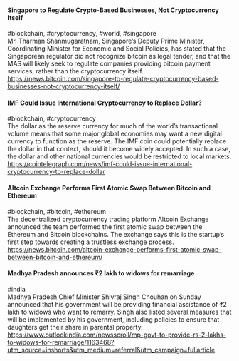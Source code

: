 
#### Singapore to Regulate Crypto-Based Businesses, Not Cryptocurrency Itself
#blockchain, #cryptocurrency, #world, #singapore  
Mr. Tharman Shanmugaratnam, Singapore’s Deputy Prime Minister, Coordinating Minister for Economic and Social Policies, has stated that the Singaporean regulator did not recognize bitcoin as legal tender, and that the MAS will likely seek to regulate companies providing bitcoin payment services, rather than the cryptocurrency itself.  
https://news.bitcoin.com/singapore-to-regulate-cryptocurrency-based-businesses-not-cryptocurrency-itself/

#### IMF Could Issue International Cryptocurrency to Replace Dollar?
#blockchain, #cryptocurrency  
The dollar as the reserve currency for much of the world’s transactional volume means that some major global economies may want a new digital currency to function as the reserve. The IMF coin could potentially replace the dollar in that context, should it become widely accepted. In such a case, the dollar and other national currencies would be restricted to local markets.  
https://cointelegraph.com/news/imf-could-issue-international-cryptocurrency-to-replace-dollar

#### Altcoin Exchange Performs First Atomic Swap Between Bitcoin and Ethereum
#blockchain, #bitcoin, #ethereum  
The decentralized cryptocurrency trading platform Altcoin Exchange announced the team performed the first atomic swap between the Ethereum and Bitcoin blockchains. The exchange says this is the startup’s first step towards creating a trustless exchange process.  
https://news.bitcoin.com/altcoin-exchange-performs-first-atomic-swap-between-bitcoin-and-ethereum/

#### Madhya Pradesh announces ₹2 lakh to widows for remarriage
#india  
Madhya Pradesh Chief Minister Shivraj Singh Chouhan on Sunday announced that his government will be providing financial assistance of ₹2 lakh to widows who want to remarry. Singh also listed several measures that will be implemented by his government, including policies to ensure that daughters get their share in parental property.  
https://www.outlookindia.com/newsscroll/mp-govt-to-provide-rs-2-lakhs-to-widows-for-remarriage/1163468?utm_source=inshorts&utm_medium=referral&utm_campaign=fullarticle
